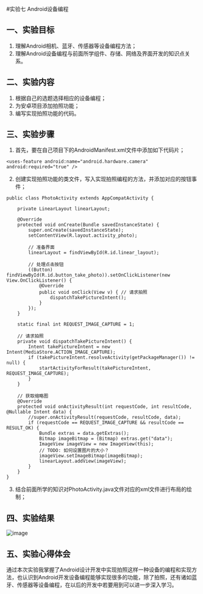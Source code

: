 #实验七 Android设备编程

##  一、实验目标

1.	理解Android相机、蓝牙、传感器等设备编程方法；
2.	理解Android设备编程与前面所学组件、存储、网络及界面开发的知识点关系。


## 二、实验内容

1.	根据自己的选题选择相应的设备编程；
2.	为安卓项目添加拍照功能；
3.	编写实现拍照功能的代码。


## 三、实验步骤

1. 首先，要在自己项目下的AndroidManifest.xml文件中添加如下代码片；
```
<uses-feature android:name="android.hardware.camera" android:required="true" />
```
 
2. 创建实现拍照功能的类文件，写入实现拍照编程的方法，并添加对应的按钮事件；
```
public class PhotoActivity extends AppCompatActivity {

    private LinearLayout linearLayout;

    @Override
    protected void onCreate(Bundle savedInstanceState) {
        super.onCreate(savedInstanceState);
        setContentView(R.layout.activity_photo);

        // 准备界面
        linearLayout = findViewById(R.id.linear_layout);

        // 处理点击按钮
        ((Button) findViewById(R.id.button_take_photo)).setOnClickListener(new View.OnClickListener() {
            @Override
            public void onClick(View v) { // 请求拍照
                dispatchTakePictureIntent();
            }
        });
    }

    static final int REQUEST_IMAGE_CAPTURE = 1;

    // 请求拍照
    private void dispatchTakePictureIntent() {
        Intent takePictureIntent = new Intent(MediaStore.ACTION_IMAGE_CAPTURE);
        if (takePictureIntent.resolveActivity(getPackageManager()) != null) {
            startActivityForResult(takePictureIntent, REQUEST_IMAGE_CAPTURE);
        }
    }

    // 获取缩略图
    @Override
    protected void onActivityResult(int requestCode, int resultCode, @Nullable Intent data) {
        //super.onActivityResult(requestCode, resultCode, data);
        if (requestCode == REQUEST_IMAGE_CAPTURE && resultCode == RESULT_OK) {
            Bundle extras = data.getExtras();
            Bitmap imageBitmap = (Bitmap) extras.get("data");
            ImageView imageView = new ImageView(this);
            // TODO: 如何设置图片的大小？
            imageView.setImageBitmap(imageBitmap);
            linearLayout.addView(imageView);
        }
    }
}
```

3. 结合前面所学的知识对PhotoActivity.java文件对应的xml文件进行布局的绘制；

## 四、实验结果

![image](https://github.com/bowwran/android-labs-2020/blob/master/students/net1814080903140/reportphoto/7/result.png)

## 五、实验心得体会

   通过本次实验我掌握了Android设计开发中实现拍照这样一种设备的编程和实现方法，也认识到Android开发设备编程能够实现很多的功能，除了拍照，还有诸如蓝牙、传感器等设备编程，在以后的开发中若要用到可以进一步深入学习。